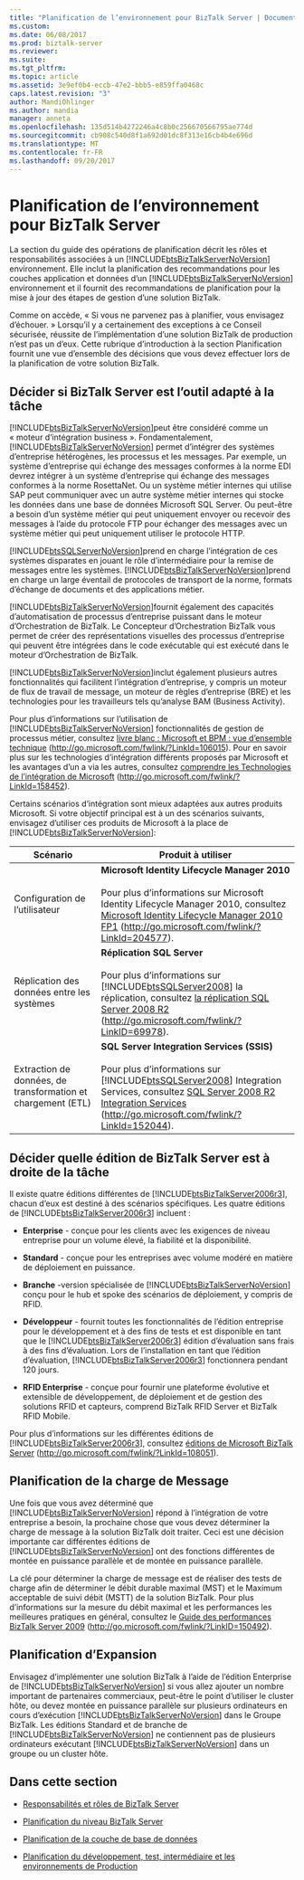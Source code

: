 ```yaml
---
title: "Planification de l’environnement pour BizTalk Server | Documents Microsoft"
ms.custom: 
ms.date: 06/08/2017
ms.prod: biztalk-server
ms.reviewer: 
ms.suite: 
ms.tgt_pltfrm: 
ms.topic: article
ms.assetid: 3e9ef0b4-eccb-47e2-bbb5-e859ffa0468c
caps.latest.revision: "3"
author: MandiOhlinger
ms.author: mandia
manager: anneta
ms.openlocfilehash: 135d514b4272246a4c8b0c256670566795ae774d
ms.sourcegitcommit: cb908c540d8f1a692d01dc8f313e16cb4b4e696d
ms.translationtype: MT
ms.contentlocale: fr-FR
ms.lasthandoff: 09/20/2017
---
```

# <a name="planning-the-environment-for-biztalk-server"></a>Planification de l’environnement pour BizTalk Server
La section du guide des opérations de planification décrit les rôles et responsabilités associées à un [!INCLUDE[btsBizTalkServerNoVersion](../includes/btsbiztalkservernoversion-md.md)] environnement. Elle inclut la planification des recommandations pour les couches application et données d’un [!INCLUDE[btsBizTalkServerNoVersion](../includes/btsbiztalkservernoversion-md.md)] environnement et il fournit des recommandations de planification pour la mise à jour des étapes de gestion d’une solution BizTalk.  
  
 Comme on accède, « Si vous ne parvenez pas à planifier, vous envisagez d’échouer. » Lorsqu’il y a certainement des exceptions à ce Conseil sécurisée, réussite de l’implémentation d’une solution BizTalk de production n’est pas un d’eux. Cette rubrique d’introduction à la section Planification fournit une vue d’ensemble des décisions que vous devez effectuer lors de la planification de votre solution BizTalk.  
  
## <a name="deciding-whether-biztalk-server-is-the-right-tool-for-the-job"></a>Décider si BizTalk Server est l’outil adapté à la tâche  
 [!INCLUDE[btsBizTalkServerNoVersion](../includes/btsbiztalkservernoversion-md.md)]peut être considéré comme un « moteur d’intégration business ». Fondamentalement, [!INCLUDE[btsBizTalkServerNoVersion](../includes/btsbiztalkservernoversion-md.md)] permet d’intégrer des systèmes d’entreprise hétérogènes, les processus et les messages. Par exemple, un système d’entreprise qui échange des messages conformes à la norme EDI devrez intégrer à un système d’entreprise qui échange des messages conformes à la norme RosettaNet. Ou un système métier internes qui utilise SAP peut communiquer avec un autre système métier internes qui stocke les données dans une base de données Microsoft SQL Server. Ou peut-être a besoin d’un système métier qui peut uniquement envoyer ou recevoir des messages à l’aide du protocole FTP pour échanger des messages avec un système métier qui peut uniquement utiliser le protocole HTTP.  
  
 [!INCLUDE[btsSQLServerNoVersion](../includes/btssqlservernoversion-md.md)]prend en charge l’intégration de ces systèmes disparates en jouant le rôle d’intermédiaire pour la remise de messages entre les systèmes. [!INCLUDE[btsBizTalkServerNoVersion](../includes/btsbiztalkservernoversion-md.md)]prend en charge un large éventail de protocoles de transport de la norme, formats d’échange de documents et des applications métier.  
  
 [!INCLUDE[btsBizTalkServerNoVersion](../includes/btsbiztalkservernoversion-md.md)]fournit également des capacités d’automatisation de processus d’entreprise puissant dans le moteur d’Orchestration de BizTalk. Le Concepteur d’Orchestration BizTalk vous permet de créer des représentations visuelles des processus d’entreprise qui peuvent être intégrées dans le code exécutable qui est exécuté dans le moteur d’Orchestration de BizTalk.  
  
 [!INCLUDE[btsBizTalkServerNoVersion](../includes/btsbiztalkservernoversion-md.md)]inclut également plusieurs autres fonctionnalités qui facilitent l’intégration d’entreprise, y compris un moteur de flux de travail de message, un moteur de règles d’entreprise (BRE) et les technologies pour les travailleurs tels qu’analyse BAM (Business Activity).  
  
 Pour plus d’informations sur l’utilisation de [!INCLUDE[btsBizTalkServerNoVersion](../includes/btsbiztalkservernoversion-md.md)] fonctionnalités de gestion de processus métier, consultez [livre blanc : Microsoft et BPM : vue d’ensemble technique](http://go.microsoft.com/fwlink/?LinkId=106015) (http://go.microsoft.com/fwlink/?LinkId=106015). Pour en savoir plus sur les technologies d’intégration différents proposés par Microsoft et les avantages d’un a via les autres, consultez [comprendre les Technologies de l’intégration de Microsoft](http://go.microsoft.com/fwlink/?LinkId=158452) (http://go.microsoft.com/fwlink/?LinkId=158452).  
  
 Certains scénarios d’intégration sont mieux adaptées aux autres produits Microsoft. Si votre objectif principal est à un des scénarios suivants, envisagez d’utiliser ces produits de Microsoft à la place de [!INCLUDE[btsBizTalkServerNoVersion](../includes/btsbiztalkservernoversion-md.md)]:  
  
|**Scénario**|**Produit à utiliser**|  
|------------------|------------------------|  
|Configuration de l’utilisateur|**Microsoft Identity Lifecycle Manager 2010**<br /><br /> Pour plus d’informations sur Microsoft Identity Lifecycle Manager 2010, consultez [Microsoft Identity Lifecycle Manager 2010 FP1](http://go.microsoft.com/fwlink/?LinkId=204577) (http://go.microsoft.com/fwlink/?LinkId=204577).|  
|Réplication des données entre les systèmes|**Réplication SQL Server**<br /><br /> Pour plus d’informations sur [!INCLUDE[btsSQLServer2008](../includes/btssqlserver2008-md.md)] la réplication, consultez [la réplication SQL Server 2008 R2](http://go.microsoft.com/fwlink/?LinkID=69978) (http://go.microsoft.com/fwlink/?LinkID=69978).|  
|Extraction de données, de transformation et chargement (ETL)|**SQL Server Integration Services (SSIS)**<br /><br /> Pour plus d’informations sur [!INCLUDE[btsSQLServer2008](../includes/btssqlserver2008-md.md)] Integration Services, consultez [SQL Server 2008 R2 Integration Services](http://go.microsoft.com/fwlink/?LinkId=152044) (http://go.microsoft.com/fwlink/?LinkId=152044).|  
  
## <a name="deciding-which-edition-of-biztalk-server-is-right-for-the-job"></a>Décider quelle édition de BizTalk Server est à droite de la tâche  
 Il existe quatre éditions différentes de [!INCLUDE[btsBizTalkServer2006r3](../includes/btsbiztalkserver2006r3-md.md)], chacun d’eux est destiné à des scénarios spécifiques. Les quatre éditions de [!INCLUDE[btsBizTalkServer2006r3](../includes/btsbiztalkserver2006r3-md.md)] incluent :  
  
-   **Enterprise** - conçue pour les clients avec les exigences de niveau entreprise pour un volume élevé, la fiabilité et la disponibilité.  
  
-   **Standard** - conçue pour les entreprises avec volume modéré en matière de déploiement en puissance.  
  
-   **Branche** -version spécialisée de [!INCLUDE[btsBizTalkServerNoVersion](../includes/btsbiztalkservernoversion-md.md)] conçu pour le hub et spoke des scénarios de déploiement, y compris de RFID.  
  
-   **Développeur** - fournit toutes les fonctionnalités de l’édition entreprise pour le développement et à des fins de tests et est disponible en tant que le [!INCLUDE[btsBizTalkServer2006r3](../includes/btsbiztalkserver2006r3-md.md)] édition d’évaluation sans frais à des fins d’évaluation. Lors de l’installation en tant que l’édition d’évaluation, [!INCLUDE[btsBizTalkServer2006r3](../includes/btsbiztalkserver2006r3-md.md)] fonctionnera pendant 120 jours.  
  
-   **RFID Enterprise** - conçue pour fournir une plateforme évolutive et extensible de développement, de déploiement et de gestion des solutions RFID et capteurs, comprend BizTalk RFID Server et BizTalk RFID Mobile.  
  
 Pour plus d’informations sur les différentes éditions de [!INCLUDE[btsBizTalkServer2006r3](../includes/btsbiztalkserver2006r3-md.md)], consultez [éditions de Microsoft BizTalk Server](http://go.microsoft.com/fwlink/?LinkId=108051) (http://go.microsoft.com/fwlink/?LinkId=108051).  
  
## <a name="planning-for-message-load"></a>Planification de la charge de Message  
 Une fois que vous avez déterminé que [!INCLUDE[btsBizTalkServerNoVersion](../includes/btsbiztalkservernoversion-md.md)] répond à l’intégration de votre entreprise a besoin, la prochaine chose que vous devez déterminer la charge de message à la solution BizTalk doit traiter. Ceci est une décision importante car différentes éditions de [!INCLUDE[btsBizTalkServerNoVersion](../includes/btsbiztalkservernoversion-md.md)] ont des fonctions différentes de montée en puissance parallèle et de montée en puissance parallèle.  
  
 La clé pour déterminer la charge de message est de réaliser des tests de charge afin de déterminer le débit durable maximal (MST) et le Maximum acceptable de suivi débit (MSTT) de la solution BizTalk. Pour plus d’informations sur la mesure du débit maximal et les performances les meilleures pratiques en général, consultez le [Guide des performances BizTalk Server 2009](http://go.microsoft.com/fwlink/?LinkID=150492) (http://go.microsoft.com/fwlink/?LinkID=150492).  
  
## <a name="planning-for-expansion"></a>Planification d’Expansion  
 Envisagez d’implémenter une solution BizTalk à l’aide de l’édition Enterprise de [!INCLUDE[btsBizTalkServerNoVersion](../includes/btsbiztalkservernoversion-md.md)] si vous allez ajouter un nombre important de partenaires commerciaux, peut-être le point d’utiliser le cluster hôte, ou devez montée en puissance parallèle sur plusieurs ordinateurs en cours d’exécution [!INCLUDE[btsBizTalkServerNoVersion](../includes/btsbiztalkservernoversion-md.md)] dans le Groupe BizTalk. Les éditions Standard et de branche de [!INCLUDE[btsBizTalkServerNoVersion](../includes/btsbiztalkservernoversion-md.md)] ne contiennent pas de plusieurs ordinateurs exécutant [!INCLUDE[btsBizTalkServerNoVersion](../includes/btsbiztalkservernoversion-md.md)] dans un groupe ou un cluster hôte.  
  
## <a name="in-this-section"></a>Dans cette section  
  
-   [Responsabilités et rôles de BizTalk Server](../technical-guides/biztalk-server-roles-and-responsibilities.md)  
  
-   [Planification du niveau BizTalk Server](../technical-guides/planning-the-biztalk-server-tier.md)  
  
-   [Planification de la couche de base de données](../technical-guides/planning-the-database-tier.md)  
  
-   [Planification du développement, test, intermédiaire et les environnements de Production](../technical-guides/planning-the-development-testing-staging-and-production-environments.md)